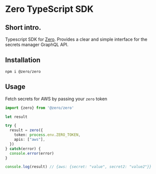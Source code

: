 # Zero TypeScript SDK

## Short intro.
Typescript SDK for [Zero](https://tryzero.com). Provides a clear and simple interface for the secrets manager GraphQL API.

## Installation
`npm i @zero/zero`

## Usage
Fetch secrets for AWS by passing your `zero` token

```typescript
import {zero} from '@zero/zero'

let result

try {
  result = zero({
    token: process.env.ZERO_TOKEN,
    apis: ["aws"],
  })
} catch(error) {
  console.error(error)
}

console.log(result) // {aws: {secret: "value", secret2: "value2"}}
```

